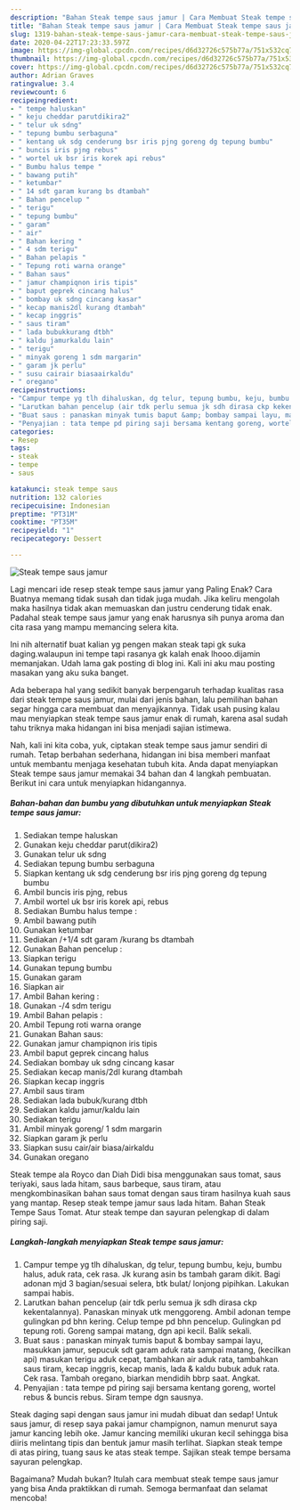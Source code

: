 ```yaml
---
description: "Bahan Steak tempe saus jamur | Cara Membuat Steak tempe saus jamur Yang Sempurna"
title: "Bahan Steak tempe saus jamur | Cara Membuat Steak tempe saus jamur Yang Sempurna"
slug: 1319-bahan-steak-tempe-saus-jamur-cara-membuat-steak-tempe-saus-jamur-yang-sempurna
date: 2020-04-22T17:23:33.597Z
image: https://img-global.cpcdn.com/recipes/d6d32726c575b77a/751x532cq70/steak-tempe-saus-jamur-foto-resep-utama.jpg
thumbnail: https://img-global.cpcdn.com/recipes/d6d32726c575b77a/751x532cq70/steak-tempe-saus-jamur-foto-resep-utama.jpg
cover: https://img-global.cpcdn.com/recipes/d6d32726c575b77a/751x532cq70/steak-tempe-saus-jamur-foto-resep-utama.jpg
author: Adrian Graves
ratingvalue: 3.4
reviewcount: 6
recipeingredient:
- " tempe haluskan"
- " keju cheddar parutdikira2"
- " telur uk sdng"
- " tepung bumbu serbaguna"
- " kentang uk sdg cenderung bsr iris pjng goreng dg tepung bumbu"
- " buncis iris pjng rebus"
- " wortel uk bsr iris korek api rebus"
- " Bumbu halus tempe "
- " bawang putih"
- " ketumbar"
- " 14 sdt garam kurang bs dtambah"
- " Bahan pencelup "
- " terigu"
- " tepung bumbu"
- " garam"
- " air"
- " Bahan kering "
- " 4 sdm terigu"
- " Bahan pelapis "
- " Tepung roti warna orange"
- " Bahan saus"
- " jamur champiqnon iris tipis"
- " baput geprek cincang halus"
- " bombay uk sdng cincang kasar"
- " kecap manis2dl kurang dtambah"
- " kecap inggris"
- " saus tiram"
- " lada bubukkurang dtbh"
- " kaldu jamurkaldu lain"
- " terigu"
- " minyak goreng 1 sdm margarin"
- " garam jk perlu"
- " susu cairair biasaairkaldu"
- " oregano"
recipeinstructions:
- "Campur tempe yg tlh dihaluskan, dg telur, tepung bumbu, keju, bumbu halus, aduk rata, cek rasa. Jk kurang asin bs tambah garam dikit. Bagi adonan mjd 3 bagian/sesuai selera, btk bulat/ lonjong pipihkan. Lakukan sampai habis."
- "Larutkan bahan pencelup (air tdk perlu semua jk sdh dirasa ckp kekentalannya). Panaskan minyak utk menggoreng. Ambil adonan tempe gulingkan pd bhn kering. Celup tempe pd bhn pencelup. Gulingkan pd tepung roti. Goreng sampai matang, dgn api kecil. Balik sekali."
- "Buat saus : panaskan minyak tumis baput &amp; bombay sampai layu, masukkan jamur, sepucuk sdt garam aduk rata sampai matang, (kecilkan api) masukan terigu aduk cepat, tambahkan air aduk rata, tambahkan saus tiram, kecap inggris, kecap manis, lada &amp; kaldu bubuk aduk rata. Cek rasa. Tambah oregano, biarkan mendidih bbrp saat. Angkat."
- "Penyajian : tata tempe pd piring saji bersama kentang goreng, wortel rebus &amp; buncis rebus. Siram tempe dgn sausnya."
categories:
- Resep
tags:
- steak
- tempe
- saus

katakunci: steak tempe saus 
nutrition: 132 calories
recipecuisine: Indonesian
preptime: "PT31M"
cooktime: "PT35M"
recipeyield: "1"
recipecategory: Dessert

---
```



![Steak tempe saus jamur](https://img-global.cpcdn.com/recipes/d6d32726c575b77a/751x532cq70/steak-tempe-saus-jamur-foto-resep-utama.jpg)

Lagi mencari ide resep steak tempe saus jamur yang Paling Enak? Cara Buatnya memang tidak susah dan tidak juga mudah. Jika keliru mengolah maka hasilnya tidak akan memuaskan dan justru cenderung tidak enak. Padahal steak tempe saus jamur yang enak harusnya sih punya aroma dan cita rasa yang mampu memancing selera kita.

Ini nih alternatif buat kalian yg pengen makan steak tapi gk suka daging.walaupun ini tempe tapi rasanya gk kalah enak lhooo.dijamin memanjakan. Udah lama gak posting di blog ini. Kali ini aku mau posting masakan yang aku suka banget.

Ada beberapa hal yang sedikit banyak berpengaruh terhadap kualitas rasa dari steak tempe saus jamur, mulai dari jenis bahan, lalu pemilihan bahan segar hingga cara membuat dan menyajikannya. Tidak usah pusing kalau mau menyiapkan steak tempe saus jamur enak di rumah, karena asal sudah tahu triknya maka hidangan ini bisa menjadi sajian istimewa.


Nah, kali ini kita coba, yuk, ciptakan steak tempe saus jamur sendiri di rumah. Tetap berbahan sederhana, hidangan ini bisa memberi manfaat untuk membantu menjaga kesehatan tubuh kita. Anda dapat menyiapkan Steak tempe saus jamur memakai 34 bahan dan 4 langkah pembuatan. Berikut ini cara untuk menyiapkan hidangannya.

<!--inarticleads1-->

##### Bahan-bahan dan bumbu yang dibutuhkan untuk menyiapkan Steak tempe saus jamur:

1. Sediakan  tempe haluskan
1. Gunakan  keju cheddar parut(dikira2)
1. Gunakan  telur uk sdng
1. Sediakan  tepung bumbu serbaguna
1. Siapkan  kentang uk sdg cenderung bsr iris pjng goreng dg tepung bumbu
1. Ambil  buncis iris pjng, rebus
1. Ambil  wortel uk bsr iris korek api, rebus
1. Sediakan  Bumbu halus tempe :
1. Ambil  bawang putih
1. Gunakan  ketumbar
1. Sediakan  /+1/4 sdt garam /kurang bs dtambah
1. Gunakan  Bahan pencelup :
1. Siapkan  terigu
1. Gunakan  tepung bumbu
1. Gunakan  garam
1. Siapkan  air
1. Ambil  Bahan kering :
1. Gunakan  -/4 sdm terigu
1. Ambil  Bahan pelapis :
1. Ambil  Tepung roti warna orange
1. Gunakan  Bahan saus:
1. Gunakan  jamur champiqnon iris tipis
1. Ambil  baput geprek cincang halus
1. Sediakan  bombay uk sdng cincang kasar
1. Sediakan  kecap manis/2dl kurang dtambah
1. Siapkan  kecap inggris
1. Ambil  saus tiram
1. Sediakan  lada bubuk/kurang dtbh
1. Sediakan  kaldu jamur/kaldu lain
1. Sediakan  terigu
1. Ambil  minyak goreng/ 1 sdm margarin
1. Siapkan  garam jk perlu
1. Siapkan  susu cair/air biasa/airkaldu
1. Gunakan  oregano


Steak tempe ala Royco dan Diah Didi bisa menggunakan saus tomat, saus teriyaki, saus lada hitam, saus barbeque, saus tiram, atau mengkombinasikan bahan saus tomat dengan saus tiram hasilnya kuah saus yang mantap. Resep steak tempe jamur saus lada hitam. Bahan  Steak Tempe Saus Tomat. Atur steak tempe dan sayuran pelengkap di dalam piring saji. 

<!--inarticleads2-->

##### Langkah-langkah menyiapkan Steak tempe saus jamur:

1. Campur tempe yg tlh dihaluskan, dg telur, tepung bumbu, keju, bumbu halus, aduk rata, cek rasa. Jk kurang asin bs tambah garam dikit. Bagi adonan mjd 3 bagian/sesuai selera, btk bulat/ lonjong pipihkan. Lakukan sampai habis.
1. Larutkan bahan pencelup (air tdk perlu semua jk sdh dirasa ckp kekentalannya). Panaskan minyak utk menggoreng. Ambil adonan tempe gulingkan pd bhn kering. Celup tempe pd bhn pencelup. Gulingkan pd tepung roti. Goreng sampai matang, dgn api kecil. Balik sekali.
1. Buat saus : panaskan minyak tumis baput &amp; bombay sampai layu, masukkan jamur, sepucuk sdt garam aduk rata sampai matang, (kecilkan api) masukan terigu aduk cepat, tambahkan air aduk rata, tambahkan saus tiram, kecap inggris, kecap manis, lada &amp; kaldu bubuk aduk rata. Cek rasa. Tambah oregano, biarkan mendidih bbrp saat. Angkat.
1. Penyajian : tata tempe pd piring saji bersama kentang goreng, wortel rebus &amp; buncis rebus. Siram tempe dgn sausnya.


Steak daging sapi dengan saus jamur ini mudah dibuat dan sedap! Untuk saus jamur, di resep saya pakai jamur champignon, namun menurut saya jamur kancing lebih oke. Jamur kancing memiliki ukuran kecil sehingga bisa diiris melintang tipis dan bentuk jamur masih terlihat. Siapkan steak tempe di atas piring, tuang saus ke atas steak tempe. Sajikan steak tempe bersama sayuran pelengkap. 

Bagaimana? Mudah bukan? Itulah cara membuat steak tempe saus jamur yang bisa Anda praktikkan di rumah. Semoga bermanfaat dan selamat mencoba!
